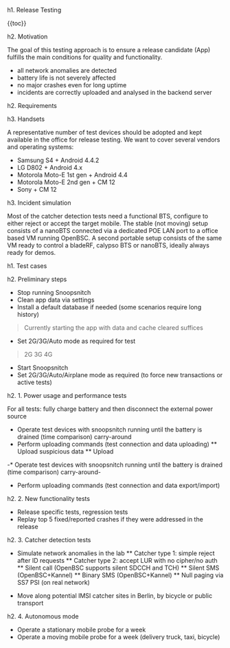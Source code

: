 h1. Release Testing

{{toc}}

h2. Motivation

The goal of this testing approach is to ensure a release candidate (App) fulfills the main conditions for quality and functionality.
* all network anomalies are detected
* battery life is not severely affected
* no major crashes even for long uptime
* incidents are correctly uploaded and analysed in the backend server

h2. Requirements

h3. Handsets

A representative number of test devices should be adopted and kept available in the office for release testing.
We want to cover several vendors and operating systems:
* Samsung S4 + Android 4.4.2
* LG D802 + Android 4.x
* Motorola Moto-E 1st gen + Android 4.4
* Motorola Moto-E 2nd gen + CM 12
* Sony + CM 12

h3. Incident simulation

Most of the catcher detection tests need a functional BTS,
configure to either reject or accept the target mobile.
The stable (not moving) setup consists of a nanoBTS connected
via a dedicated POE LAN port to a office based VM running OpenBSC.
A second portable setup consists of the same VM ready to control
a bladeRF, calypso BTS or nanoBTS, ideally always ready for demos.

h1. Test cases

h2. Preliminary steps

* Stop running Snoopsnitch
* Clean app data via settings
* Install a default database if needed (some scenarios require long history)
> Currently starting the app with data and cache cleared suffices
* Set 2G/3G/Auto mode as required for test
> 2G 
> 3G
> 4G
* Start Snoopsnitch
* Set 2G/3G/Auto/Airplane mode as required (to force new transactions or active tests)

h2. 1. Power usage and performance tests

For all tests: fully charge battery and then disconnect the external power source

* Operate test devices with snoopsnitch running until the battery is drained (time comparison)
carry-around
* Perform uploading commands (test connection and data uploading)
** Upload suspicious data
** Upload 

-* Operate test devices with snoopsnitch running until the battery is drained (time comparison)
carry-around-

* Perform uploading commands (test connection and data export/import)

h2. 2. New functionality tests

* Release specific tests, regression tests
* Replay top 5 fixed/reported crashes if they were addressed in the release

h2. 3. Catcher detection tests

* Simulate network anomalies in the lab
** Catcher type 1: simple reject after ID requests
** Catcher type 2: accept LUR with no cipher/no auth
** Silent call (OpenBSC supports silent SDCCH and TCH)
** Silent SMS (OpenBSC+Kannel)
** Binary SMS (OpenBSC+Kannel)
** Null paging via SS7 PSI (on real network)

* Move along potential IMSI catcher sites in Berlin, by bicycle or public transport

h2. 4. Autonomous mode

* Operate a stationary mobile probe for a week
* Operate a moving mobile probe for a week (delivery truck, taxi, bicycle)

